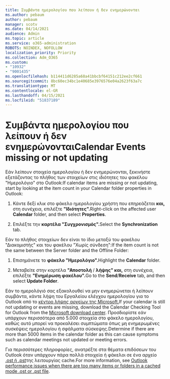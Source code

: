 ```yaml
---
title: Συμβάντα ημερολογίου που λείπουν ή δεν ενημερώνονται
ms.author: pebaum
author: pebaum
manager: scotv
ms.date: 04/14/2021
audience: Admin
ms.topic: article
ms.service: o365-administration
ROBOTS: NOINDEX, NOFOLLOW
localization_priority: Priority
ms.collection: Adm_O365
ms.custom:
- "10932"
- "9001435"
ms.openlocfilehash: b114411d6285a68a41bbcbf64151c212ee2cf661
ms.sourcegitcommit: 8bc60ec34bc1e40685e3976576e04a2623f63a7c
ms.translationtype: MT
ms.contentlocale: el-GR
ms.lasthandoff: 04/15/2021
ms.locfileid: "51837189"
---
```

# <a name="calendar-events-missing-or-not-updating"></a><span data-ttu-id="f812a-102">Συμβάντα ημερολογίου που λείπουν ή δεν ενημερώνονται</span><span class="sxs-lookup"><span data-stu-id="f812a-102">Calendar Events missing or not updating</span></span>

<span data-ttu-id="f812a-103">Εάν λείπουν στοιχεία ημερολογίου ή δεν ενημερώνονται, ξεκινήστε εξετάζοντας το πλήθος των στοιχείων στις ιδιότητες του φακέλου "Ημερολόγιο" στο Outlook:</span><span class="sxs-lookup"><span data-stu-id="f812a-103">If calendar items are missing or not updating, start by looking at the item count in your Calendar folder properties in Outlook:</span></span> 

1. <span data-ttu-id="f812a-104">Κάντε δεξί κλικ στο φάκελο ημερολογίου χρήστη που επηρεάζεται **και,** στη συνέχεια, επιλέξτε **"Ιδιότητες".**</span><span class="sxs-lookup"><span data-stu-id="f812a-104">Right-click on the affected user **Calendar** folder, and then select **Properties**.</span></span>

1. <span data-ttu-id="f812a-105">Επιλέξτε την **καρτέλα "Συγχρονισμός".**</span><span class="sxs-lookup"><span data-stu-id="f812a-105">Select the **Synchronization** tab.</span></span>

<span data-ttu-id="f812a-106">Εάν το πλήθος στοιχείων δεν είναι το ίδιο μεταξύ του φακέλου "Διακομιστής" και του φακέλου "Χωρίς σύνδεση":</span><span class="sxs-lookup"><span data-stu-id="f812a-106">If the item count is not the same between the Server folder and the Offline Folder:</span></span>

1.  <span data-ttu-id="f812a-107">Επισημάνετε το **φάκελο "Ημερολόγιο".**</span><span class="sxs-lookup"><span data-stu-id="f812a-107">Highlight the **Calendar** folder.</span></span>

1.  <span data-ttu-id="f812a-108">Μεταβείτε στην καρτέλα **"Αποστολή** / **λήψης" και,** στη συνέχεια, επιλέξτε **"Ενημέρωση φακέλου".**</span><span class="sxs-lookup"><span data-stu-id="f812a-108">Go to the **Send**/**Receive** tab, and then select **Update Folder**.</span></span>

<span data-ttu-id="f812a-109">Εάν το ημερολόγιό σας εξακολουθεί να μην ενημερώνεται ή λείπουν συμβάντα, κάντε λήψη του Εργαλείου ελέγχου ημερολογίου για το Outlook από το [κέντρο λήψης αρχείων της Microsoft.](https://www.microsoft.com/download/details.aspx?id=28786)</span><span class="sxs-lookup"><span data-stu-id="f812a-109">If your calendar is still not updating or events are missing, download the Calendar Checking Tool for Outlook from the [Microsoft download center](https://www.microsoft.com/download/details.aspx?id=28786).</span></span> <span data-ttu-id="f812a-110">Προσδιορίστε εάν υπάρχουν περισσότερα από 5.000 στοιχεία στο φάκελο ημερολογίου, καθώς αυτό μπορεί να προκαλέσει συμπτώματα όπως μη ενημερωμένες συσκέψεις ημερολογίου ή σφάλματα σύσκεψης.</span><span class="sxs-lookup"><span data-stu-id="f812a-110">Determine if there are more than 5000 items in the calendar folder as this can cause symptoms such as calendar meetings not updated or meeting errors.</span></span> 

<span data-ttu-id="f812a-111">Για περισσότερες πληροφορίες, ανατρέξτε στα θέματα επιδόσεων του Outlook όταν υπάρχουν πάρα πολλά στοιχεία ή φάκελοι σε ένα αρχείο [.ost ή .pst](https://docs.microsoft.com/outlook/troubleshoot/performance/performance-issues-if-too-many-items-or-folders)της λειτουργίας cache.</span><span class="sxs-lookup"><span data-stu-id="f812a-111">For more information, see [Outlook performance issues when there are too many items or folders in a cached mode .ost or .pst file](https://docs.microsoft.com/outlook/troubleshoot/performance/performance-issues-if-too-many-items-or-folders).</span></span>